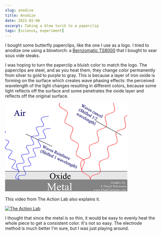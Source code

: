 ```yaml
---
slug: anodize
title: Anodize
date: 2022-02-06
excerpt: Taking a blow torch to a paperclip
tags: [science, experiment]
---
```


I bought some butterfly paperclips, like the one I use as a logo. I tried to anodize one using a blowtorch: a [Bernzomatic TS8000](https://amzn.to/3upUfSa) that I bought to sear sous vide steaks.

I was hoping to turn the paperclip a bluish color to match the logo. The paperclips are steel, and as you heat them, they change color permanently from silver to gold to purple to gray. This is because a layer of iron oxide is forming on the surface which creates wave phasing effects: the perceived wavelength of the light changes resulting in different colors, because some light reflects off the surface and some penetrates the oxide layer and reflects off the original surface.

![mrtitanium.com](/images/posts/anodize/wave-interference.gif)

This video from The Action Lab also explains it.

[![The Action Lab](http://i3.ytimg.com/vi/zshXJyq-xcM/maxresdefault.jpg)](https://youtu.be/zshXJyq-xcM)

I thought that since the metal is so thin, it would be easy to evenly heat the whole piece to get a consistent color. It's not so easy. The electrode method is much better I'm sure, but I was just playing around.

